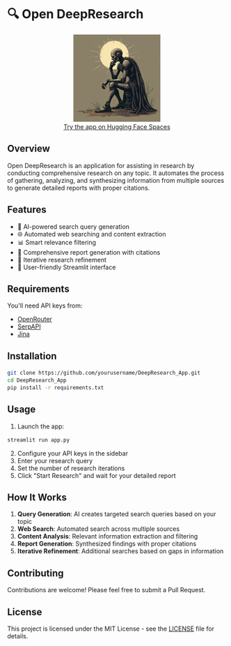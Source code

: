 # 🔍 Open DeepResearch

<p align="center">
    <img src="logo.png" width="200" alt="Open DeepResearch Logo">
    <br>
    <a href="https://huggingface.co/spaces/AlignAI/Open-Deep-Research">Try the app on Hugging Face Spaces</a>
</p>

## Overview

Open DeepResearch is an application for assisting in research by conducting comprehensive research on any topic.  It automates the process of gathering, analyzing, and synthesizing information from multiple sources to generate detailed reports with proper citations.

## Features

- 🤖 AI-powered search query generation
- 🌐 Automated web searching and content extraction
- 📊 Smart relevance filtering
- 📝 Comprehensive report generation with citations
- 🔄 Iterative research refinement
- 📱 User-friendly Streamlit interface

## Requirements

You'll need API keys from:
- [OpenRouter](https://openrouter.ai/keys)
- [SerpAPI](https://serpapi.com/manage-api-key)
- [Jina](https://jina.ai/api-key)

## Installation

```bash
git clone https://github.com/yourusername/DeepResearch_App.git
cd DeepResearch_App
pip install -r requirements.txt
```

## Usage

1. Launch the app:
```bash
streamlit run app.py
```

2. Configure your API keys in the sidebar
3. Enter your research query
4. Set the number of research iterations
5. Click "Start Research" and wait for your detailed report

## How It Works

1. **Query Generation**: AI creates targeted search queries based on your topic
2. **Web Search**: Automated search across multiple sources
3. **Content Analysis**: Relevant information extraction and filtering
4. **Report Generation**: Synthesized findings with proper citations
5. **Iterative Refinement**: Additional searches based on gaps in information

## Contributing

Contributions are welcome! Please feel free to submit a Pull Request.

## License

This project is licensed under the MIT License - see the [LICENSE](LICENSE) file for details.


